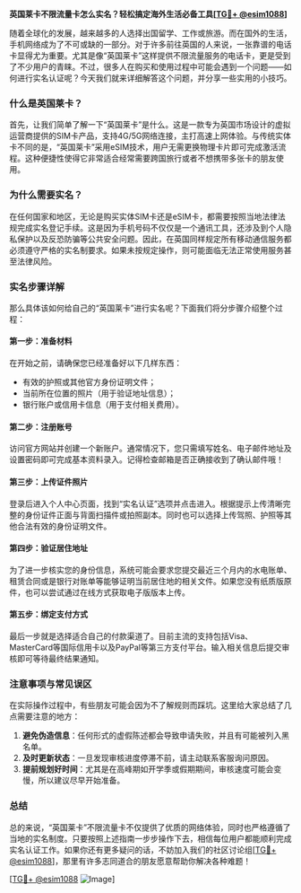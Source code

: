 **英国莱卡不限流量卡怎么实名？轻松搞定海外生活必备工具[[TG💪+ @esim1088](https://t.me/s/esim1088)]**

随着全球化的发展，越来越多的人选择出国留学、工作或旅游。而在国外的生活，手机网络成为了不可或缺的一部分。对于许多前往英国的人来说，一张靠谱的电话卡显得尤为重要。尤其是像“英国莱卡”这样提供不限流量服务的电话卡，更是受到了不少用户的青睐。不过，很多人在购买和使用过程中可能会遇到一个问题——如何进行实名认证呢？今天我们就来详细解答这个问题，并分享一些实用的小技巧。

### 什么是英国莱卡？

首先，让我们简单了解一下“英国莱卡”是什么。这是一款专为英国市场设计的虚拟运营商提供的SIM卡产品，支持4G/5G网络连接，主打高速上网体验。与传统实体卡不同的是，“英国莱卡”采用eSIM技术，用户无需更换物理卡片即可完成激活流程。这种便捷性使得它非常适合经常需要跨国旅行或者不想携带多张卡的朋友使用。

### 为什么需要实名？

在任何国家和地区，无论是购买实体SIM卡还是eSIM卡，都需要按照当地法律法规完成实名登记手续。这是因为手机号码不仅仅是一个通讯工具，还涉及到个人隐私保护以及反恐防骗等公共安全问题。因此，在英国同样规定所有移动通信服务都必须遵守严格的实名制要求。如果未按规定操作，则可能面临无法正常使用服务甚至法律风险。

### 实名步骤详解

那么具体该如何给自己的“英国莱卡”进行实名呢？下面我们将分步骤介绍整个过程：

#### 第一步：准备材料
在开始之前，请确保您已经准备好以下几样东西：
- 有效的护照或其他官方身份证明文件；
- 当前所在位置的照片（用于验证地址信息）；
- 银行账户或信用卡信息（用于支付相关费用）。

#### 第二步：注册账号
访问官方网站并创建一个新账户。通常情况下，您只需填写姓名、电子邮件地址及设置密码即可完成基本资料录入。记得检查邮箱是否正确接收到了确认邮件哦！

#### 第三步：上传证件照片
登录后进入个人中心页面，找到“实名认证”选项并点击进入。根据提示上传清晰完整的身份证件正面与背面扫描件或拍照副本。同时也可以选择上传驾照、护照等其他合法有效的身份证明文件。

#### 第四步：验证居住地址
为了进一步核实您的身份信息，系统可能会要求您提交最近三个月内的水电账单、租赁合同或是银行对账单等能够证明当前居住地的相关文件。如果您没有纸质版原件，也可以尝试通过在线方式获取电子版版本上传。

#### 第五步：绑定支付方式
最后一步就是选择适合自己的付款渠道了。目前主流的支持包括Visa、MasterCard等国际信用卡以及PayPal等第三方支付平台。输入相关信息后提交审核即可等待最终结果通知。

### 注意事项与常见误区

在实际操作过程中，有些朋友可能会因为不了解规则而踩坑。这里给大家总结了几点需要注意的地方：
1. **避免伪造信息**：任何形式的虚假陈述都会导致申请失败，并且有可能被列入黑名单。
2. **及时更新状态**：一旦发现审核进度停滞不前，请主动联系客服询问原因。
3. **提前规划好时间**：尤其是在高峰期如开学季或假期期间，审核速度可能会变慢，所以建议尽早开始准备。

### 总结

总的来说，“英国莱卡”不限流量卡不仅提供了优质的网络体验，同时也严格遵循了当地的实名制度。只要按照上述指南一步步操作下去，相信每位用户都能顺利完成实名认证工作。如果你还有更多疑问的话，不妨加入我们的社区讨论组[[TG💪+ @esim1088](https://t.me/s/esim1088)]，那里有许多志同道合的朋友愿意帮助你解决各种难题！

[[TG💪+ @esim1088](https://t.me/s/esim1088) ![Image](https://i.postimg.cc/4NQfJmqS/Snipaste-2025-05-13-00-14-12.png)]